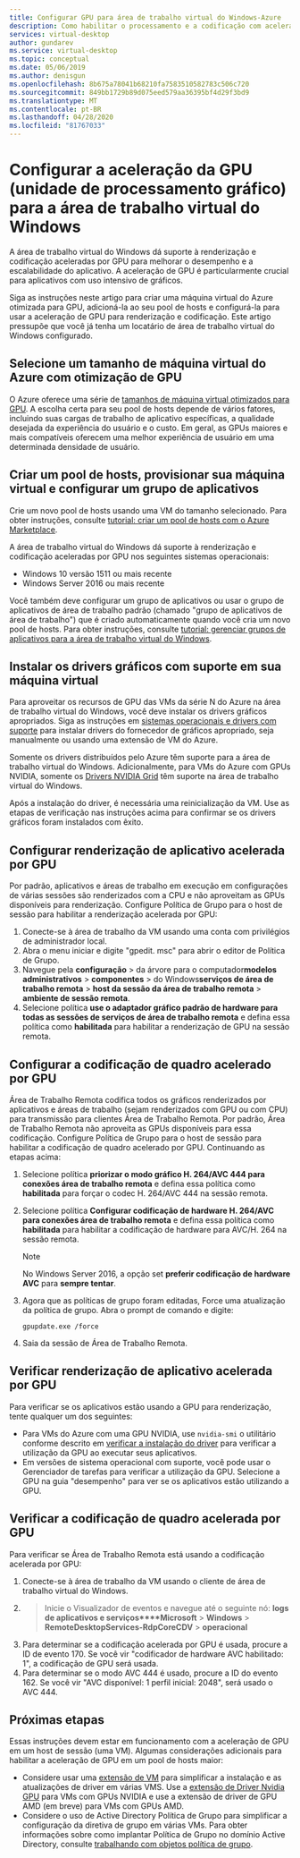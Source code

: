 ```yaml
---
title: Configurar GPU para área de trabalho virtual do Windows-Azure
description: Como habilitar o processamento e a codificação com aceleração de GPU na área de trabalho virtual do Windows.
services: virtual-desktop
author: gundarev
ms.service: virtual-desktop
ms.topic: conceptual
ms.date: 05/06/2019
ms.author: denisgun
ms.openlocfilehash: 8b675a78041b68210fa7583510582783c506c720
ms.sourcegitcommit: 849bb1729b89d075eed579aa36395bf4d29f3bd9
ms.translationtype: MT
ms.contentlocale: pt-BR
ms.lasthandoff: 04/28/2020
ms.locfileid: "81767033"
---
```

# <a name="configure-graphics-processing-unit-gpu-acceleration-for-windows-virtual-desktop"></a>Configurar a aceleração da GPU (unidade de processamento gráfico) para a área de trabalho virtual do Windows

A área de trabalho virtual do Windows dá suporte à renderização e codificação aceleradas por GPU para melhorar o desempenho e a escalabilidade do aplicativo. A aceleração de GPU é particularmente crucial para aplicativos com uso intensivo de gráficos.

Siga as instruções neste artigo para criar uma máquina virtual do Azure otimizada para GPU, adicioná-la ao seu pool de hosts e configurá-la para usar a aceleração de GPU para renderização e codificação. Este artigo pressupõe que você já tenha um locatário de área de trabalho virtual do Windows configurado.

## <a name="select-a-gpu-optimized-azure-virtual-machine-size"></a>Selecione um tamanho de máquina virtual do Azure com otimização de GPU

O Azure oferece uma série de [tamanhos de máquina virtual otimizados para GPU](/azure/virtual-machines/windows/sizes-gpu). A escolha certa para seu pool de hosts depende de vários fatores, incluindo suas cargas de trabalho de aplicativo específicas, a qualidade desejada da experiência do usuário e o custo. Em geral, as GPUs maiores e mais compatíveis oferecem uma melhor experiência de usuário em uma determinada densidade de usuário.

## <a name="create-a-host-pool-provision-your-virtual-machine-and-configure-an-app-group"></a>Criar um pool de hosts, provisionar sua máquina virtual e configurar um grupo de aplicativos

Crie um novo pool de hosts usando uma VM do tamanho selecionado. Para obter instruções, consulte [tutorial: criar um pool de hosts com o Azure Marketplace](/azure/virtual-desktop/create-host-pools-azure-marketplace).

A área de trabalho virtual do Windows dá suporte à renderização e codificação aceleradas por GPU nos seguintes sistemas operacionais:

* Windows 10 versão 1511 ou mais recente
* Windows Server 2016 ou mais recente

Você também deve configurar um grupo de aplicativos ou usar o grupo de aplicativos de área de trabalho padrão (chamado "grupo de aplicativos de área de trabalho") que é criado automaticamente quando você cria um novo pool de hosts. Para obter instruções, consulte [tutorial: gerenciar grupos de aplicativos para a área de trabalho virtual do Windows](/azure/virtual-desktop/manage-app-groups).

## <a name="install-supported-graphics-drivers-in-your-virtual-machine"></a>Instalar os drivers gráficos com suporte em sua máquina virtual

Para aproveitar os recursos de GPU das VMs da série N do Azure na área de trabalho virtual do Windows, você deve instalar os drivers gráficos apropriados. Siga as instruções em [sistemas operacionais e drivers com suporte](/azure/virtual-machines/windows/sizes-gpu#supported-operating-systems-and-drivers) para instalar drivers do fornecedor de gráficos apropriado, seja manualmente ou usando uma extensão de VM do Azure.

Somente os drivers distribuídos pelo Azure têm suporte para a área de trabalho virtual do Windows. Adicionalmente, para VMs do Azure com GPUs NVIDIA, somente os [Drivers NVIDIA Grid](/azure/virtual-machines/windows/n-series-driver-setup#nvidia-grid-drivers) têm suporte na área de trabalho virtual do Windows.

Após a instalação do driver, é necessária uma reinicialização da VM. Use as etapas de verificação nas instruções acima para confirmar se os drivers gráficos foram instalados com êxito.

## <a name="configure-gpu-accelerated-app-rendering"></a>Configurar renderização de aplicativo acelerada por GPU

Por padrão, aplicativos e áreas de trabalho em execução em configurações de várias sessões são renderizados com a CPU e não aproveitam as GPUs disponíveis para renderização. Configure Política de Grupo para o host de sessão para habilitar a renderização acelerada por GPU:

1. Conecte-se à área de trabalho da VM usando uma conta com privilégios de administrador local.
2. Abra o menu iniciar e digite "gpedit. msc" para abrir o editor de Política de Grupo.
3. Navegue pela **configuração** > da árvore para o computador**modelos administrativos** > **componentes** > do Windows**serviços de área de trabalho remota** > **host da sessão da área de trabalho remota** > **ambiente de sessão remota**.
4. Selecione política **use o adaptador gráfico padrão de hardware para todas as sessões de serviços de área de trabalho remota** e defina essa política como **habilitada** para habilitar a renderização de GPU na sessão remota.

## <a name="configure-gpu-accelerated-frame-encoding"></a>Configurar a codificação de quadro acelerado por GPU

Área de Trabalho Remota codifica todos os gráficos renderizados por aplicativos e áreas de trabalho (sejam renderizados com GPU ou com CPU) para transmissão para clientes Área de Trabalho Remota. Por padrão, Área de Trabalho Remota não aproveita as GPUs disponíveis para essa codificação. Configure Política de Grupo para o host de sessão para habilitar a codificação de quadro acelerado por GPU. Continuando as etapas acima:

1. Selecione política **priorizar o modo gráfico H. 264/AVC 444 para conexões área de trabalho remota** e defina essa política como **habilitada** para forçar o codec H. 264/AVC 444 na sessão remota.
2. Selecione política **Configurar codificação de hardware H. 264/AVC para conexões área de trabalho remota** e defina essa política como **habilitada** para habilitar a codificação de hardware para AVC/H. 264 na sessão remota.

    >[!NOTE]
    >No Windows Server 2016, a opção set **preferir codificação de hardware AVC** para **sempre tentar**.

3. Agora que as políticas de grupo foram editadas, Force uma atualização da política de grupo. Abra o prompt de comando e digite:

    ```batch
    gpupdate.exe /force
    ```

4. Saia da sessão de Área de Trabalho Remota.

## <a name="verify-gpu-accelerated-app-rendering"></a>Verificar renderização de aplicativo acelerada por GPU

Para verificar se os aplicativos estão usando a GPU para renderização, tente qualquer um dos seguintes:

* Para VMs do Azure com uma GPU NVIDIA, use `nvidia-smi` o utilitário conforme descrito em [verificar a instalação do driver](/azure/virtual-machines/windows/n-series-driver-setup#verify-driver-installation) para verificar a utilização da GPU ao executar seus aplicativos.
* Em versões de sistema operacional com suporte, você pode usar o Gerenciador de tarefas para verificar a utilização da GPU. Selecione a GPU na guia "desempenho" para ver se os aplicativos estão utilizando a GPU.

## <a name="verify-gpu-accelerated-frame-encoding"></a>Verificar a codificação de quadro acelerada por GPU

Para verificar se Área de Trabalho Remota está usando a codificação acelerada por GPU:

1. Conecte-se à área de trabalho da VM usando o cliente de área de trabalho virtual do Windows.
2.  > Inicie o Visualizador de eventos e navegue até o seguinte nó: **logs de aplicativos e serviços****Microsoft** > **Windows** > **RemoteDesktopServices-RdpCoreCDV** > **operacional**
3. Para determinar se a codificação acelerada por GPU é usada, procure a ID de evento 170. Se você vir "codificador de hardware AVC habilitado: 1", a codificação de GPU será usada.
4. Para determinar se o modo AVC 444 é usado, procure a ID do evento 162. Se você vir "AVC disponível: 1 perfil inicial: 2048", será usado o AVC 444.

## <a name="next-steps"></a>Próximas etapas

Essas instruções devem estar em funcionamento com a aceleração de GPU em um host de sessão (uma VM). Algumas considerações adicionais para habilitar a aceleração de GPU em um pool de hosts maior:

* Considere usar uma [extensão de VM](/azure/virtual-machines/extensions/overview) para simplificar a instalação e as atualizações de driver em várias VMS. Use a [extensão de Driver Nvidia GPU](/azure/virtual-machines/extensions/hpccompute-gpu-windows) para VMs com GPUs NVIDIA e use a extensão de driver de GPU AMD (em breve) para VMs com GPUs AMD.
* Considere o uso de Active Directory Política de Grupo para simplificar a configuração da diretiva de grupo em várias VMs. Para obter informações sobre como implantar Política de Grupo no domínio Active Directory, consulte [trabalhando com objetos política de grupo](https://go.microsoft.com/fwlink/p/?LinkId=620889).
